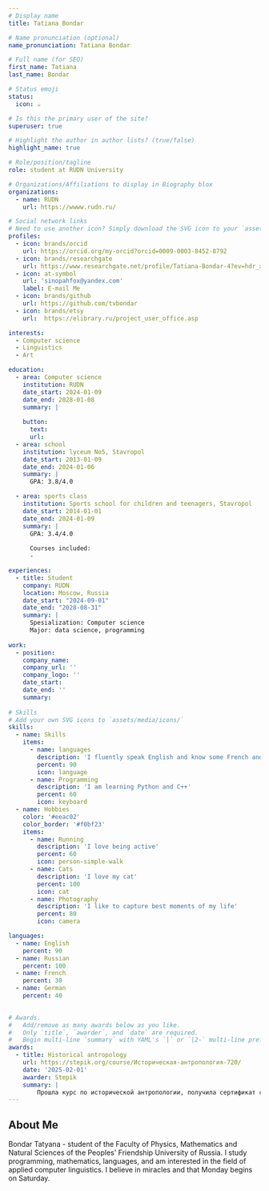 ```yaml
---
# Display name
title: Tatiana Bondar

# Name pronunciation (optional)
name_pronunciation: Tatiana Bondar

# Full name (for SEO)
first_name: Tatiana
last_name: Bondar

# Status emoji
status:
  icon: ☕️

# Is this the primary user of the site?
superuser: true

# Highlight the author in author lists? (true/false)
highlight_name: true

# Role/position/tagline
role: student at RUDN University

# Organizations/Affiliations to display in Biography blox
organizations:
  - name: RUDN
    url: https://wwww.rudn.ru/

# Social network links
# Need to use another icon? Simply download the SVG icon to your `assets/media/icons/` folder.
profiles:
  - icon: brands/orcid
    url: https://orcid.org/my-orcid?orcid=0009-0003-8452-8792
  - icon: brands/researchgate
    url: https://www.researchgate.net/profile/Tatiana-Bondar-4?ev=hdr_xprf
  - icon: at-symbol
    url: 'sinopahfox@yandex.com'
    label: E-mail Me
  - icon: brands/github
    url: https://github.com/tvbondar
  - icon: brands/etsy
    url:  https://elibrary.ru/project_user_office.asp

interests:
  - Computer science
  - Linguistics
  - Art

education:
  - area: Computer science
    institution: RUDN
    date_start: 2024-01-09
    date_end: 2028-01-08
    summary: | 
      
    button:
      text: 
      url: 
  - area: school
    institution: lyceum No5, Stavropol
    date_start: 2013-01-09
    date_end: 2024-01-06
    summary: |
      GPA: 3.8/4.0

  - area: sports class
    institution: Sports school for children and teenagers, Stavropol
    date_start: 2014-01-01
    date_end: 2024-01-09
    summary: | 
      GPA: 3.4/4.0
      
      Courses included:
      - 

experiences:
  - title: Student
    company: RUDN
    location: Moscow, Russia
    date_start: "2024-09-01"
    date_end: "2028-08-31"
    summary: |
      Spesialization: Computer science
      Major: data science, programming
      
work:
  - position: 
    company_name: 
    company_url: ''
    company_logo: ''
    date_start: 
    date_end: ''
    summary: 
    
# Skills
# Add your own SVG icons to `assets/media/icons/`
skills:
  - name: Skills
    items:
      - name: languages
        description: 'I fluently speak English and know some French and German'
        percent: 90
        icon: language
      - name: Programming
        description: 'I am learning Python and C++'
        percent: 60
        icon: keyboard
  - name: Hobbies
    color: '#eeac02'
    color_border: '#f0bf23'
    items:
      - name: Running
        description: 'I love being active'
        percent: 60
        icon: person-simple-walk
      - name: Cats
        description: 'I love my cat'
        percent: 100
        icon: cat
      - name: Photography
        description: 'I like to capture best moments of my life'
        percent: 80
        icon: camera

languages:
  - name: English
    percent: 90
  - name: Russian
    percent: 100
  - name: French
    percent: 30
  - name: German
    percent: 40
        

# Awards.
#   Add/remove as many awards below as you like.
#   Only `title`, `awarder`, and `date` are required.
#   Begin multi-line `summary` with YAML's `|` or `|2-` multi-line prefix and indent 2 spaces below.
awards:
  - title: Historical antropology
    url: https://stepik.org/course/Историческая-антропология-720/
    date: '2025-02-01'
    awarder: Stepik
    summary: |
        Прошла курс по исторической антропологии, получила сертификат с отличием 
---
```


## About Me

Bondar Tatyana - student of the Faculty of Physics, Mathematics and Natural Sciences of the Peoples' Friendship University of Russia. I study programming, mathematics, languages, and am interested in the field of applied computer linguistics. I believe in miracles and that Monday begins on Saturday.
